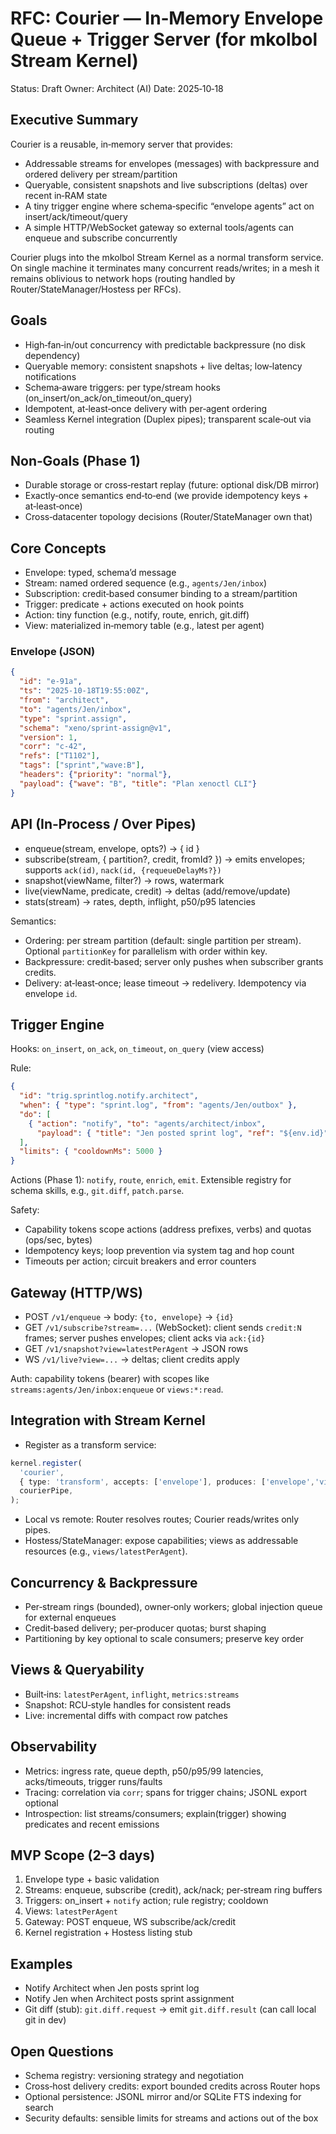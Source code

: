 # RFC: Courier — In‑Memory Envelope Queue + Trigger Server (for mkolbol Stream Kernel)

Status: Draft
Owner: Architect (AI)
Date: 2025‑10‑18

## Executive Summary

Courier is a reusable, in‑memory server that provides:
- Addressable streams for envelopes (messages) with backpressure and ordered delivery per stream/partition
- Queryable, consistent snapshots and live subscriptions (deltas) over recent in‑RAM state
- A tiny trigger engine where schema‑specific “envelope agents” act on insert/ack/timeout/query
- A simple HTTP/WebSocket gateway so external tools/agents can enqueue and subscribe concurrently

Courier plugs into the mkolbol Stream Kernel as a normal transform service. On single machine it terminates many concurrent reads/writes; in a mesh it remains oblivious to network hops (routing handled by Router/StateManager/Hostess per RFCs).

## Goals
- High‑fan‑in/out concurrency with predictable backpressure (no disk dependency)
- Queryable memory: consistent snapshots + live deltas; low‑latency notifications
- Schema‑aware triggers: per type/stream hooks (on_insert/on_ack/on_timeout/on_query)
- Idempotent, at‑least‑once delivery with per‑agent ordering
- Seamless Kernel integration (Duplex pipes); transparent scale‑out via routing

## Non‑Goals (Phase 1)
- Durable storage or cross‑restart replay (future: optional disk/DB mirror)
- Exactly‑once semantics end‑to‑end (we provide idempotency keys + at‑least‑once)
- Cross‑datacenter topology decisions (Router/StateManager own that)

## Core Concepts

- Envelope: typed, schema’d message
- Stream: named ordered sequence (e.g., `agents/Jen/inbox`)
- Subscription: credit‑based consumer binding to a stream/partition
- Trigger: predicate + actions executed on hook points
- Action: tiny function (e.g., notify, route, enrich, git.diff)
- View: materialized in‑memory table (e.g., latest per agent)

### Envelope (JSON)
```json
{
  "id": "e-91a",
  "ts": "2025-10-18T19:55:00Z",
  "from": "architect",
  "to": "agents/Jen/inbox",
  "type": "sprint.assign",
  "schema": "xeno/sprint-assign@v1",
  "version": 1,
  "corr": "c-42",
  "refs": ["T1102"],
  "tags": ["sprint","wave:B"],
  "headers": {"priority": "normal"},
  "payload": {"wave": "B", "title": "Plan xenoctl CLI"}
}
```

## API (In‑Process / Over Pipes)

- enqueue(stream, envelope, opts?) → { id }
- subscribe(stream, { partition?, credit, fromId? }) → emits envelopes; supports `ack(id)`, `nack(id, {requeueDelayMs?})`
- snapshot(viewName, filter?) → rows, watermark
- live(viewName, predicate, credit) → deltas (add/remove/update)
- stats(stream) → rates, depth, inflight, p50/p95 latencies

Semantics:
- Ordering: per stream partition (default: single partition per stream). Optional `partitionKey` for parallelism with order within key.
- Backpressure: credit‑based; server only pushes when subscriber grants credits.
- Delivery: at‑least‑once; lease timeout → redelivery. Idempotency via envelope `id`.

## Trigger Engine

Hooks: `on_insert`, `on_ack`, `on_timeout`, `on_query` (view access)

Rule:
```json
{
  "id": "trig.sprintlog.notify.architect",
  "when": { "type": "sprint.log", "from": "agents/Jen/outbox" },
  "do": [
    { "action": "notify", "to": "agents/architect/inbox",
      "payload": { "title": "Jen posted sprint log", "ref": "${env.id}" } }
  ],
  "limits": { "cooldownMs": 5000 }
}
```

Actions (Phase 1): `notify`, `route`, `enrich`, `emit`. Extensible registry for schema skills, e.g., `git.diff`, `patch.parse`.

Safety:
- Capability tokens scope actions (address prefixes, verbs) and quotas (ops/sec, bytes)
- Idempotency keys; loop prevention via system tag and hop count
- Timeouts per action; circuit breakers and error counters

## Gateway (HTTP/WS)

- POST `/v1/enqueue` → body: `{to, envelope}` → `{id}`
- GET `/v1/subscribe?stream=...` (WebSocket): client sends `credit:N` frames; server pushes envelopes; client acks via `ack:{id}`
- GET `/v1/snapshot?view=latestPerAgent` → JSON rows
- WS `/v1/live?view=...` → deltas; client credits apply

Auth: capability tokens (bearer) with scopes like `streams:agents/Jen/inbox:enqueue` or `views:*:read`.

## Integration with Stream Kernel

- Register as a transform service:
```ts
kernel.register(
  'courier',
  { type: 'transform', accepts: ['envelope'], produces: ['envelope','view'] },
  courierPipe,
);
```
- Local vs remote: Router resolves routes; Courier reads/writes only pipes.
- Hostess/StateManager: expose capabilities; views as addressable resources (e.g., `views/latestPerAgent`).

## Concurrency & Backpressure

- Per‑stream rings (bounded), owner‑only workers; global injection queue for external enqueues
- Credit‑based delivery; per‑producer quotas; burst shaping
- Partitioning by key optional to scale consumers; preserve key order

## Views & Queryability

- Built‑ins: `latestPerAgent`, `inflight`, `metrics:streams`
- Snapshot: RCU‑style handles for consistent reads
- Live: incremental diffs with compact row patches

## Observability

- Metrics: ingress rate, queue depth, p50/p95/99 latencies, acks/timeouts, trigger runs/faults
- Tracing: correlation via `corr`; spans for trigger chains; JSONL export optional
- Introspection: list streams/consumers; explain(trigger) showing predicates and recent emissions

## MVP Scope (2–3 days)

1. Envelope type + basic validation
2. Streams: enqueue, subscribe (credit), ack/nack; per‑stream ring buffers
3. Triggers: on_insert + `notify` action; rule registry; cooldown
4. Views: `latestPerAgent`
5. Gateway: POST enqueue, WS subscribe/ack/credit
6. Kernel registration + Hostess listing stub

## Examples

- Notify Architect when Jen posts sprint log
- Notify Jen when Architect posts sprint assignment
- Git diff (stub): `git.diff.request` → emit `git.diff.result` (can call local git in dev)

## Open Questions
- Schema registry: versioning strategy and negotiation
- Cross‑host delivery credits: export bounded credits across Router hops
- Optional persistence: JSONL mirror and/or SQLite FTS indexing for search
- Security defaults: sensible limits for streams and actions out of the box

